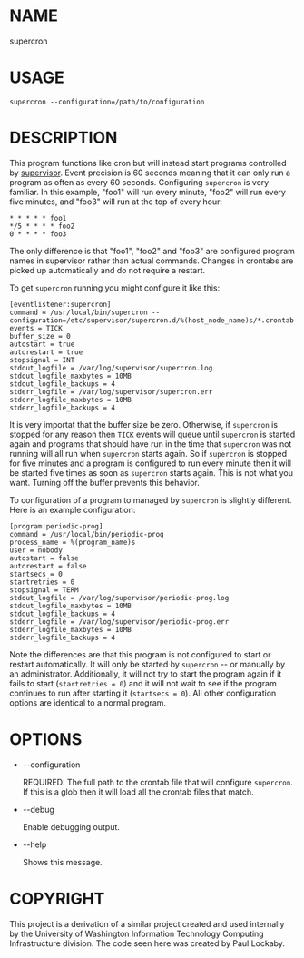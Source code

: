 # NAME

supercron

# USAGE

    supercron --configuration=/path/to/configuration

# DESCRIPTION

This program functions like cron but will instead start programs controlled by
[supervisor](https://github.com/Supervisor/supervisor). Event precision is 60
seconds meaning that it can only run a program as often as every 60 seconds.
Configuring ```supercron``` is very familiar. In this example, "foo1" will run
every minute, "foo2" will run every five minutes, and "foo3" will run at the
top of every hour:

    * * * * * foo1
    */5 * * * * foo2
    0 * * * * foo3

The only difference is that "foo1", "foo2" and "foo3" are configured program
names in supervisor rather than actual commands. Changes in crontabs are picked
up automatically and do not require a restart.

To get ```supercron``` running you might configure it like this:

    [eventlistener:supercron]
    command = /usr/local/bin/supercron --configuration=/etc/supervisor/supercron.d/%(host_node_name)s/*.crontab
    events = TICK
    buffer_size = 0
    autostart = true
    autorestart = true
    stopsignal = INT
    stdout_logfile = /var/log/supervisor/supercron.log
    stdout_logfile_maxbytes = 10MB
    stdout_logfile_backups = 4
    stderr_logfile = /var/log/supervisor/supercron.err
    stderr_logfile_maxbytes = 10MB
    stderr_logfile_backups = 4

It is very importat that the buffer size be zero. Otherwise, if ```supercron```
is stopped for any reason then ```TICK``` events will queue until
```supercron``` is started again and programs that should have run in the time
that ```supercron``` was not running will all run when ```supercron``` starts
again. So if ```supercron``` is stopped for five minutes and a program is
configured to run every minute then it will be started five times as soon as
```supercron``` starts again. This is not what you want. Turning off the buffer
prevents this behavior.

To configuration of a program to managed by ```supercron``` is slightly
different. Here is an example configuration:

    [program:periodic-prog]
    command = /usr/local/bin/periodic-prog
    process_name = %(program_name)s
    user = nobody
    autostart = false
    autorestart = false
    startsecs = 0
    startretries = 0
    stopsignal = TERM
    stdout_logfile = /var/log/supervisor/periodic-prog.log
    stdout_logfile_maxbytes = 10MB
    stdout_logfile_backups = 4
    stderr_logfile = /var/log/supervisor/periodic-prog.err
    stderr_logfile_maxbytes = 10MB
    stderr_logfile_backups = 4

Note the differences are that this program is not configured to start or
restart automatically. It will only be started by ```supercron``` -- or
manually by an administrator. Additionally, it will not try to start the
program again if it fails to start (```startretries = 0```) and it will not
wait to see if the program continues to run after starting it
(```startsecs = 0```). All other configuration options are identical to a
normal program.

# OPTIONS

- --configuration

    REQUIRED: The full path to the crontab file that will configure
    ```supercron```. If this is a glob then it will load all the crontab files
    that match.

- --debug

    Enable debugging output.

- --help

    Shows this message.

# COPYRIGHT

This project is a derivation of a similar project created and used internally
by the University of Washington Information Technology Computing Infrastructure
division. The code seen here was created by Paul Lockaby.
